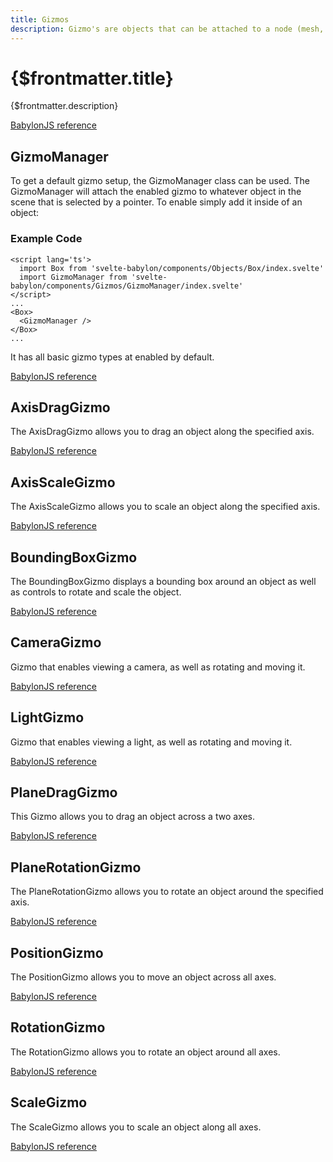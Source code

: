 ```yaml
---
title: Gizmos
description: Gizmo's are objects that can be attached to a node (mesh, bone, transform) to provide interaction. The GizmoManager and BoundingBox gizmo work with mesh. Whereas Position, scale and rotation gizmos are also usable with TransformNodes and Bones.
---
```


# {$frontmatter.title}

{$frontmatter.description}

[BabylonJS reference](https://doc.babylonjs.com/divingDeeper/mesh/gizmo)

## GizmoManager

To get a default gizmo setup, the GizmoManager class can be used. The GizmoManager will attach the enabled gizmo to whatever object in the scene that is selected by a pointer. To enable simply add it inside of an object:

### Example Code
```svelte
<script lang='ts'>
  import Box from 'svelte-babylon/components/Objects/Box/index.svelte'
  import GizmoManager from 'svelte-babylon/components/Gizmos/GizmoManager/index.svelte'
</script>
...
<Box>
  <GizmoManager />
</Box>
...
```

It has all basic gizmo types at enabled by default.

[BabylonJS reference](https://doc.babylonjs.com/divingDeeper/mesh/gizmo#gizmomanager)

## AxisDragGizmo

The AxisDragGizmo allows you to drag an object along the specified axis.

[BabylonJS reference](https://doc.babylonjs.com/divingDeeper/mesh/gizmo#position-scale-and-rotation-gizmos)

## AxisScaleGizmo

The AxisScaleGizmo allows you to scale an object along the specified axis.

[BabylonJS reference](https://doc.babylonjs.com/divingDeeper/mesh/gizmo#position-scale-and-rotation-gizmos)

## BoundingBoxGizmo

The BoundingBoxGizmo displays a bounding box around an object as well as controls to rotate and scale the object.

[BabylonJS reference](https://doc.babylonjs.com/divingDeeper/mesh/gizmo#bounding-box-gizmo)

## CameraGizmo

Gizmo that enables viewing a camera, as well as rotating and moving it.

[BabylonJS reference](https://doc.babylonjs.com/typedoc/classes/babylon.cameragizmo)

## LightGizmo

Gizmo that enables viewing a light, as well as rotating and moving it.

[BabylonJS reference](https://doc.babylonjs.com/typedoc/classes/babylon.lightgizmo)

## PlaneDragGizmo

This Gizmo allows you to drag an object across a two axes.

[BabylonJS reference](https://doc.babylonjs.com/typedoc/classes/babylon.planedraggizmo)

## PlaneRotationGizmo

The PlaneRotationGizmo allows you to rotate an object around the specified axis.

[BabylonJS reference](https://doc.babylonjs.com/divingDeeper/mesh/gizmo#position-scale-and-rotation-gizmos)

## PositionGizmo

The PositionGizmo allows you to move an object across all axes.

[BabylonJS reference](https://doc.babylonjs.com/divingDeeper/mesh/gizmo#position-scale-and-rotation-gizmos)

## RotationGizmo

The RotationGizmo allows you to rotate an object around all axes.

[BabylonJS reference](https://doc.babylonjs.com/divingDeeper/mesh/gizmo#position-scale-and-rotation-gizmos)

## ScaleGizmo

The ScaleGizmo allows you to scale an object along all axes.

[BabylonJS reference](https://doc.babylonjs.com/divingDeeper/mesh/gizmo#position-scale-and-rotation-gizmos)


